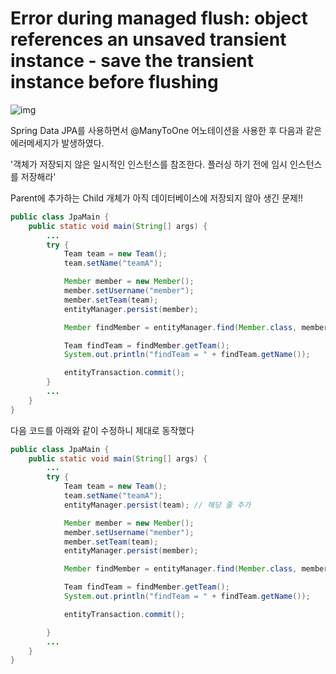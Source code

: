 # Error during managed flush: object references an unsaved transient instance - save the transient instance before flushing



![img](https://lh6.googleusercontent.com/OV8I8GRA4cl2Ku6SQz2hYGcR8uf-rwI0vwo2oQY4SFcoQpSCrCPiiIlNgo9wckV0n-jt6l9s3V8TgAFPGYTIZl3TfGTNLUrmkIYWQwtWEKHS4Fjid3ry1-btqWY5Q5HcqZbfAydt)

Spring Data JPA를 사용하면서 @ManyToOne 어노테이션을 사용한 후 다음과 같은 에러메세지가 발생하였다.

'객체가 저장되지 않은 일시적인 인스턴스를 참조한다. 플러싱 하기 전에 임시 인스턴스를 저장해라'

Parent에 추가하는 Child 개체가 아직 데이터베이스에 저장되지 않아 생긴 문제!!

```java
public class JpaMain {
    public static void main(String[] args) {
        ...
        try {
            Team team = new Team();
            team.setName("teamA");

            Member member = new Member();
            member.setUsername("member");
            member.setTeam(team);
            entityManager.persist(member);

            Member findMember = entityManager.find(Member.class, member.getId());

            Team findTeam = findMember.getTeam();
            System.out.println("findTeam = " + findTeam.getName());

            entityTransaction.commit();
        }
        ...
    }
}
```

다음 코드를 아래와 같이 수정하니 제대로 동작했다

```java
public class JpaMain {
    public static void main(String[] args) {
		...
        try {
            Team team = new Team();
            team.setName("teamA");
            entityManager.persist(team); // 해당 줄 추가

            Member member = new Member();
            member.setUsername("member");
            member.setTeam(team);
            entityManager.persist(member);

            Member findMember = entityManager.find(Member.class, member.getId());

            Team findTeam = findMember.getTeam();
            System.out.println("findTeam = " + findTeam.getName());

            entityTransaction.commit();

        } 
        ...
    }
}
```

